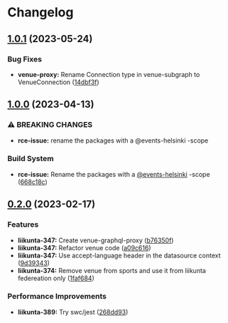 # Changelog

## [1.0.1](https://github.com/City-of-Helsinki/events-helsinki-monorepo/compare/venue-graphql-proxy-v1.0.0...venue-graphql-proxy-v1.0.1) (2023-05-24)

### Bug Fixes

- **venue-proxy:** Rename Connection type in venue-subgraph to VenueConnection ([14dbf3f](https://github.com/City-of-Helsinki/events-helsinki-monorepo/commit/14dbf3f7a821e822ad35ff6fab061d8c8570e624))

## [1.0.0](https://github.com/City-of-Helsinki/events-helsinki-monorepo/compare/venue-graphql-proxy-v0.2.0...venue-graphql-proxy-v1.0.0) (2023-04-13)

### ⚠ BREAKING CHANGES

- **rce-issue:** rename the packages with a @events-helsinki -scope

### Build System

- **rce-issue:** Rename the packages with a [@events-helsinki](https://github.com/events-helsinki) -scope ([668c18c](https://github.com/City-of-Helsinki/events-helsinki-monorepo/commit/668c18ce7cbc28591172c0d0ddb74ffa04681e23))

## [0.2.0](https://github.com/City-of-Helsinki/events-helsinki-monorepo/compare/venue-graphql-proxy-v0.1.0...venue-graphql-proxy-v0.2.0) (2023-02-17)

### Features

- **liikunta-347:** Create venue-graphql-proxy ([b76350f](https://github.com/City-of-Helsinki/events-helsinki-monorepo/commit/b76350f0add5d9704e78e9a1dfcf9bc46e2a414b))
- **liikunta-347:** Refactor venue code ([a09c616](https://github.com/City-of-Helsinki/events-helsinki-monorepo/commit/a09c616099711ebde6cd2d84a21cc5ee3e5f048b))
- **liikunta-347:** Use accept-language header in the datasource context ([9d39343](https://github.com/City-of-Helsinki/events-helsinki-monorepo/commit/9d393437e814b0072bfb18a56d8322f493c7930c))
- **liikunta-374:** Remove venue from sports and use it from liikunta federeation only ([1faf684](https://github.com/City-of-Helsinki/events-helsinki-monorepo/commit/1faf68491a82bd82e3c0d9fb94f2fec7cacbb63b))

### Performance Improvements

- **liikunta-389:** Try swc/jest ([268dd93](https://github.com/City-of-Helsinki/events-helsinki-monorepo/commit/268dd93c6296d68be0fb8ccf866654a86b89758c))
